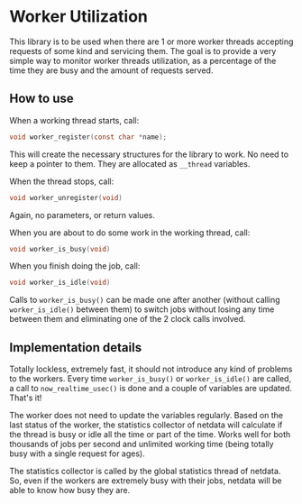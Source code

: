 <!--
title: "Worker Utilization"
custom_edit_url: https://github.com/netdata/netdata/edit/master/libnetdata/onewayallocator/README.md
-->

# Worker Utilization

This library is to be used when there are 1 or more worker threads accepting requests of some kind and servicing them.
The goal is to provide a very simple way to monitor worker threads utilization, as a percentage of the time they are busy and the amount of requests served.

## How to use

When a working thread starts, call:

```c
void worker_register(const char *name);
```

This will create the necessary structures for the library to work.
No need to keep a pointer to them. They are allocated as `__thread` variables.

When the thread stops, call:

```c
void worker_unregister(void)
```

Again, no parameters, or return values.

When you are about to do some work in the working thread, call:

```c
void worker_is_busy(void)
```

When you finish doing the job, call:

```c
void worker_is_idle(void)
```

Calls to `worker_is_busy()` can be made one after another (without calling
`worker_is_idle()` between them) to switch jobs without losing any time between
them and eliminating one of the 2 clock calls involved.

## Implementation details

Totally lockless, extremely fast, it should not introduce any kind of problems to the workers.
Every time `worker_is_busy()` or `worker_is_idle()` are called, a call to `now_realtime_usec()`
is done and a couple of variables are updated. That's it!

The worker does not need to update the variables regularly. Based on the last status of the worker,
the statistics collector of netdata will calculate if the thread is busy or idle all the time or
part of the time. Works well for both thousands of jobs per second and unlimited working time
(being totally busy with a single request for ages).

The statistics collector is called by the global statistics thread of netdata. So, even if the workers
are extremely busy with their jobs, netdata will be able to know how busy they are.
